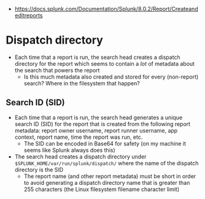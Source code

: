 - https://docs.splunk.com/Documentation/Splunk/8.0.2/Report/Createandeditreports
# Dispatch directory
- Each time that a report is run, the search head creates a dispatch directory for the report which seems to contain a *lot* of metadata about the
  search that powers the report
  - Is this much metadata also created and stored for every (non-report) search? Where in the filesystem that happen?
## Search ID (SID)
- Each time that a report is run, the search head generates a unique search ID (SID) for the report that is created from the following report
  metadata: report owner username, report runner username, app context, report name, time the report was run, etc.
  - The SID can be encoded in Base64 for safety (on my machine it seems like Splunk always does this)
- The search head creates a dispatch directory under `$SPLUNK_HOME/var/run/splunk/dispatch/` where the name of the dispatch directory is the SID
  - The report name (and other report metadata) must be short in order to avoid generating a dispatch directory name that is greater than 255
    characters (the Linux filesystem filename character limit)